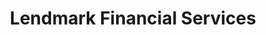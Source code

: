 ---
title: "Lendmark Financial Services"
url: /hixson/lendmark-financial-services/
shop: pawnbroker
---